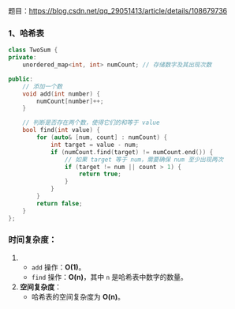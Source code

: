 题目：https://blog.csdn.net/qq_29051413/article/details/108679736

### 1、哈希表

```cpp
class TwoSum {
private:
    unordered_map<int, int> numCount; // 存储数字及其出现次数

public:
    // 添加一个数
    void add(int number) {
        numCount[number]++;
    }

    // 判断是否存在两个数，使得它们的和等于 value
    bool find(int value) {
        for (auto& [num, count] : numCount) {
            int target = value - num;
            if (numCount.find(target) != numCount.end()) {
                // 如果 target 等于 num，需要确保 num 至少出现两次
                if (target != num || count > 1) {
                    return true;
                }
            }
        }
        return false;
    }
};
```

###  **时间复杂度**：

1. - `add` 操作：**O(1)**。
   - `find` 操作：**O(n)**，其中 `n` 是哈希表中数字的数量。
2. **空间复杂度**：
   - 哈希表的空间复杂度为 **O(n)**。
